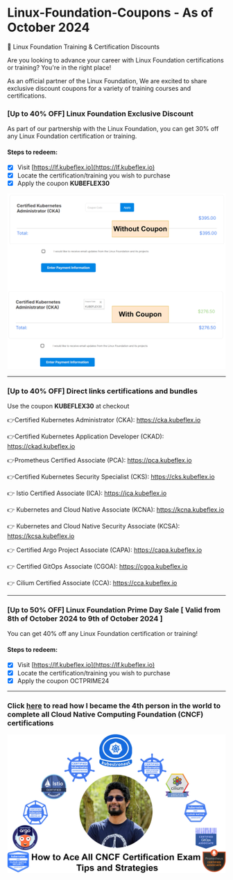 # Linux-Foundation-Coupons - As of October 2024
🎉 Linux Foundation Training & Certification Discounts

Are you looking to advance your career with Linux Foundation certifications or training? You're in the right place!

As an official partner of the Linux Foundation, We are excited to share exclusive discount coupons for a variety of training courses and certifications.

### [Up to 40% OFF] Linux Foundation Exclusive Discount

As part of our partnership with the Linux Foundation, you can get 30% off any Linux Foundation certification or training.

#### Steps to redeem:
- [x] Visit [https://lf.kubeflex.io](https://lf.kubeflex.io)
- [x] Locate the certification/training you wish to purchase
- [x] Apply the coupon **KUBEFLEX30**

![Alt text](images/coupon.png?raw=true "KUBEFLEX30 Coupon")

---
### [Up to 40% OFF]  Direct links certifications and bundles

Use the coupon **KUBEFLEX30** at checkout

👉Certified Kubernetes Administrator (CKA): https://cka.kubeflex.io

👉Certified Kubernetes Application Developer (CKAD): https://ckad.kubeflex.io

👉Prometheus Certified Associate (PCA): https://pca.kubeflex.io

👉Certified Kubernetes Security Specialist (CKS): https://cks.kubeflex.io

👉 Istio Certified Associate (ICA): https://ica.kubeflex.io

👉 Kubernetes and Cloud Native Associate (KCNA): https://kcna.kubeflex.io

👉 Kubernetes and Cloud Native Security Associate (KCSA): https://kcsa.kubeflex.io

👉 Certified Argo Project Associate (CAPA): https://capa.kubeflex.io

👉 Certified GitOps Associate (CGOA): https://cgoa.kubeflex.io

👉 Cilium Certified Associate (CCA): https://cca.kubeflex.io

---

### [Up to 50% OFF] Linux Foundation Prime Day Sale [ Valid from 8th of October 2024 to 9th of October 2024 ]

You can get 40% off any Linux Foundation certification or training!

#### Steps to redeem:
- [x] Visit [https://lf.kubeflex.io](https://lf.kubeflex.io)
- [x] Locate the certification/training you wish to purchase
- [x] Apply the coupon OCTPRIME24 

---

### Click [here](https://www.linkedin.com/pulse/how-ace-all-cncf-certification-exams-tips-strategies-sajeeva-lakmal-9ypfe/) to read how I became the 4th person in the world to complete all Cloud Native Computing Foundation (CNCF) certifications
![Alt text](images/certs.jpg?raw=true "KUBEFLEX30 Coupon")

